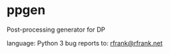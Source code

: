 ppgen
=====

Post-processing generator for DP

language: Python 3
bug reports to: rfrank@rfrank.net

